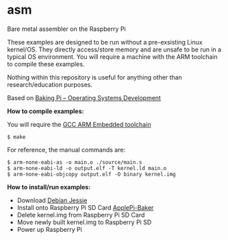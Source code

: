 # asm
Bare metal assembler on the Raspberry Pi

These examples are designed to be run without a pre-exsisting Linux kernel/OS. They directly access/store memory and are unsafe to be run in a typical OS environment. You will require a machine with the ARM toolchain to compile these examples.

Nothing within this repository is useful for anything other than research/education purposes.

Based on [Baking Pi – Operating Systems Development](https://www.cl.cam.ac.uk/projects/raspberrypi/tutorials/os/)

**How to compile examples:**

You will require the [GCC ARM Embedded toolchain](https://launchpad.net/gcc-arm-embedded)

```shell
$ make
```

For reference, the manual commands are:

```shell
$ arm-none-eabi-as -o main.o ./source/main.s
$ arm-none-eabi-ld -o output.elf -T kernel.ld main.o
$ arm-none-eabi-objcopy output.elf -O binary kernel.img
```

**How to install/run examples:**

* Download [Debian Jessie](https://downloads.raspberrypi.org/raspbian_lite_latest)
* Install onto Raspberry Pi SD Card [ApplePi-Baker](http://www.tweaking4all.com/hardware/raspberry-pi/macosx-apple-pi-baker/)
* Delete kernel.img from Raspberry Pi SD Card
* Move newly built kernel.img to Raspberry Pi SD
* Power up Raspberry Pi
